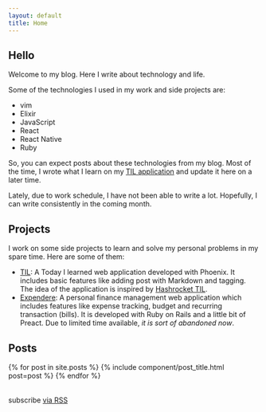 ```yaml
---
layout: default
title: Home
---
```


## Hello
Welcome to my blog. Here I write about technology and life.

Some of the technologies I used in my work and side projects are:

- vim
- Elixir
- JavaScript
- React
- React Native
- Ruby

So, you can expect posts about these technologies from my blog. Most of the
time, I wrote what I learn on my [TIL application][1] and update it here on a
later time.

Lately, due to work schedule, I have not been able to write a lot. Hopefully, I
can write consistently in the coming month.

## Projects

I work on some side projects to learn and solve my personal problems in my
spare time. Here are some of them:

- [TIL][1]: A Today I learned web application developed
with Phoenix. It includes basic features like adding post with Markdown and tagging.
The idea of the application is inspired by [Hashrocket TIL](https://til.hashrocket.com).
- [Expendere](https://expendere.herokuapp.com): A personal finance management web
application which includes features like expense tracking, budget and recurring
transaction (bills). It is developed with Ruby on Rails and a little bit of
Preact. Due to limited time available, _it is sort of abandoned now_.


## Posts
<table class="table">
{% for post in site.posts %}
{% include component/post_title.html post=post %}
{% endfor %}
</table>

<p class="rss-subscribe">subscribe <a href="{{ "/feed.xml" | relative_url }}">via RSS</a></p>

[1]:https://til.kaiwern.com

